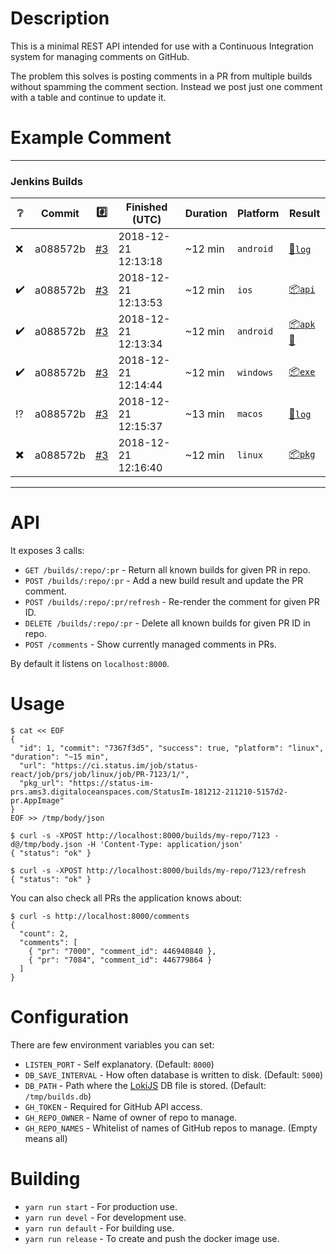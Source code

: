 # Description

This is a minimal REST API intended for use with a Continuous Integration system for managing comments on GitHub.

The problem this solves is posting comments in a PR from multiple builds without spamming the comment section. Instead we post just one comment with a table and continue to update it.

# Example Comment

---
### Jenkins Builds
| :grey_question: | Commit | :hash: | Finished (UTC) | Duration | Platform | Result |
|-|-|-|-|-|-|-|
| :x: | a088572b | [#3](https://example.org) | 2018-12-21 12:13:18 | ~12 min | `android` | [:page_facing_up:`log`](https://example.org) |
| :heavy_check_mark: | a088572b | [#3](https://example.org) | 2018-12-21 12:13:53 | ~12 min | `ios` | [:package:`api`](https://example.org) |
| :heavy_check_mark: | a088572b | [#3](https://example.org) | 2018-12-21 12:13:34 | ~12 min | `android` | [:package:`apk`](https://example.org) [:calling:](https://chart.apis.google.com/chart?cht=qr&chs=400x400&chld=L%7C%0A0&chl=https%3A%2F%2Fexample.org) |
| :heavy_check_mark: | a088572b | [#3](https://example.org) | 2018-12-21 12:14:44 | ~12 min | `windows` | [:package:`exe`](https://example.org) |
| :interrobang: | a088572b | [#3](https://example.org) | 2018-12-21 12:15:37 | ~13 min | `macos` | [:page_facing_up:`log`](https://example.org) |
| :heavy_multiplication_x: | a088572b | [#3](https://example.org) | 2018-12-21 12:16:40 | ~12 min | `linux` | [:package:`pkg`](https://unknown.example.org/path/package) |
---

# API

It exposes 3 calls:

* `GET /builds/:repo/:pr` - Return all known builds for given PR in repo.
* `POST /builds/:repo/:pr` - Add a new build result and update the PR comment.
* `POST /builds/:repo/:pr/refresh` - Re-render the comment for given PR ID.
* `DELETE /builds/:repo/:pr` - Delete all known builds for given PR ID in repo. 
* `POST /comments` - Show currently managed comments in PRs.

By default it listens on `localhost:8000`.

# Usage

```
$ cat << EOF
{
  "id": 1, "commit": "7367f3d5", "success": true, "platform": "linux", "duration": "~15 min",
  "url": "https://ci.status.im/job/status-react/job/prs/job/linux/job/PR-7123/1/",
  "pkg_url": "https://status-im-prs.ams3.digitaloceanspaces.com/StatusIm-181212-211210-5157d2-pr.AppImage"
}
EOF >> /tmp/body/json

$ curl -s -XPOST http://localhost:8000/builds/my-repo/7123 -d@/tmp/body.json -H 'Content-Type: application/json'
{ "status": "ok" }

$ curl -s -XPOST http://localhost:8000/builds/my-repo/7123/refresh
{ "status": "ok" }
```
You can also check all PRs the application knows about:
```
$ curl -s http://localhost:8000/comments
{
  "count": 2,
  "comments": [
    { "pr": "7000", "comment_id": 446940840 },
    { "pr": "7084", "comment_id": 446779864 }
  ]
}
```
# Configuration

There are few environment variables you can set:

* `LISTEN_PORT` - Self explanatory. (Default: `8000`)
* `DB_SAVE_INTERVAL` - How often database is written to disk. (Default: `5000`)
* `DB_PATH` - Path where the [LokiJS](http://lokijs.org/#/) DB file is stored. (Default: `/tmp/builds.db`)
* `GH_TOKEN` - Required for GitHub API access.
* `GH_REPO_OWNER` - Name of owner of repo to manage.
* `GH_REPO_NAMES` - Whitelist of names of GitHub repos to manage. (Empty means all)

# Building

* `yarn run start` - For production use.
* `yarn run devel` - For development use.
* `yarn run default` - For building use.
* `yarn run release` - To create and push the docker image use.

